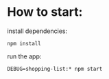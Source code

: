 # How to start:

install dependencies:
 
 `npm install`

run the app:
 
 `DEBUG=shopping-list:* npm start`
